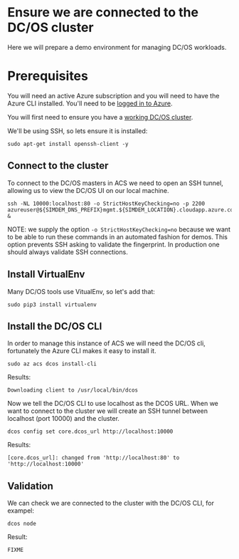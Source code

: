# Ensure we are connected to the DC/OS cluster

Here we will prepare a demo environment for managing DC/OS workloads.

# Prerequisites

You will need an active Azure subscription and you will need to have
the Azure CLI installed. You'll need to
be [logged in to Azure](../../azure/login/README.md).

You will first need to ensure you have
a [working DC/OS cluster](../create_cluster/README.md).

We'll be using SSH, so lets ensure it is installed:

```
sudo apt-get install openssh-client -y
```

## Connect to the cluster

To connect to the DC/OS masters in ACS we need to open an SSH tunnel,
allowing us to view the DC/OS UI on our local machine.

```
ssh -NL 10000:localhost:80 -o StrictHostKeyChecking=no -p 2200 azureuser@${SIMDEM_DNS_PREFIX}mgmt.${SIMDEM_LOCATION}.cloudapp.azure.com &
```

NOTE: we supply the option `-o StrictHostKeyChecking=no` because we
want to be able to run these commands in an automated fashion for
demos. This option prevents SSH asking to validate the fingerprint. In
production one should always validate SSH connections.

## Install VirtualEnv

Many DC/OS tools use VitualEnv, so let's add that:

```
sudo pip3 install virtualenv
```

## Install the DC/OS CLI

In order to manage this instance of ACS we will need the DC/OS cli,
fortunately the Azure CLI makes it easy to install it.

```
sudo az acs dcos install-cli
```

Results:

```
Downloading client to /usr/local/bin/dcos
```

Now we tell the DC/OS CLI to use localhost as the DCOS URL. When we
want to connect to the cluster we will create an SSH tunnel between
localhost (port 10000) and the cluster.

```
dcos config set core.dcos_url http://localhost:10000
```

Results:

```
[core.dcos_url]: changed from 'http://localhost:80' to 'http://localhost:10000'
```

## Validation

We can check we are connected to the cluster with the DC/OS CLI, for
exampel:

```
dcos node
```

Result:

```
FIXME
```
